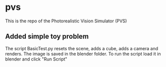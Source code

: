 # pvs
This is the repo of the Photorealistic Vision Simulator (PVS)

## Added simple toy problem
The script BasicTest.py resets the scene, adds a cube, adds a camera and renders. The image is saved in the blender folder.
To run the script load it in blender and click "Run Script"
